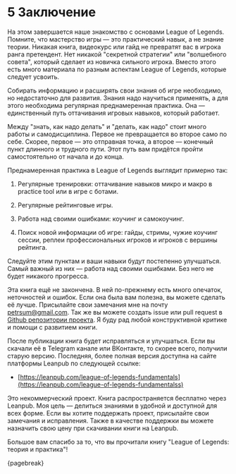 # 5 Заключение

На этом завершается наше знакомство с основами League of Legends. Помните, что мастерство игры — это практический навык, а не знание теории. Никакая книга, видеокурс или гайд не превратят вас в игрока ранга претендент. Нет никакой "секретной стратегии" или "волшебного совета", который сделает из новичка сильного игрока. Вместо этого есть много материала по разным аспектам League of Legends, которые следует усвоить.

Собирать информацию и расширять свои знания об игре необходимо, но недостаточно для развития. Знания надо научиться применять, а для этого необходима регулярная преднамеренная практика. Она — единственный путь оттачивания игровых навыков, который работает.

Между "знать, как надо делать" и "делать, как надо" стоит много работы и самодисциплина. Первое не превращается во второе само по себе. Скорее, первое — это отправная точка, а второе — конечный пункт длинного и трудного пути. Этот путь вам придётся пройти самостоятельно от начала и до конца.

Преднамеренная практика в League of Legends выглядит примерно так:

1. Регулярные тренировки: оттачивание навыков микро и макро в practice tool или в игре с ботами.

2. Регулярные рейтинговые игры.

3. Работа над своими ошибками: коучинг и самокоучинг.

4. Поиск новой информации об игре: гайды, стримы, чужие коучинг сессии, реплеи профессиональных игроков и игроков с вершины рейтинга.

Следуйте этим пунктам и ваши навыки будут постепенно улучшаться. Самый важный из них — работа над своими ошибками. Без него не будет никакого прогресса.

Эта книга ещё не закончена. В ней по-прежнему есть много опечаток, неточностей и ошибок. Если она была вам полезна, вы можете сделать её лучше. Присылайте свои замечания мне на почту [petrsum@gmail.com](mailto:petrsum@gmail.com). Так же вы можете создать issue или pull request в [Github репозитории проекта](https://github.com/ellysh/league-of-legends-fundamentals). Я буду рад любой конструктивной критике и помощи с развитием книги.

После публикации книга будет исправляться и улучшаться. Если вы скачали её в Telegram канале или ВКонтакте, то скорее всего, получили старую версию. Последняя, более полная версия доступна на сайте платформы Leanpub по следующей ссылке:

* [https://leanpub.com/league-of-legends-fundamentals](https://leanpub.com/league-of-legends-fundamentalss)

Это некоммерческий проект. Книга распространяется бесплатно через Leanpub. Моя цель — делиться знаниями в удобной и доступной для всех форме. Если вы хотите поддержать проект, присылайте свои замечания и исправления. Также в качестве поддержки вы можете назначить свою цену при скачивании книги на Leanpub.

Большое вам спасибо за то, что вы прочитали книгу "League of Legends: теория и практика"!

{pagebreak}